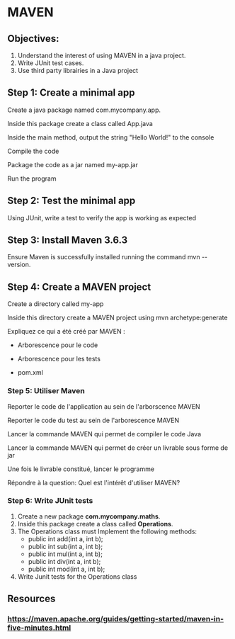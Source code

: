 # MAVEN
## Objectives:

1. Understand the interest of using MAVEN in a java project.
2. Write JUnit test cases.
3. Use third party librairies in a Java project



## Step 1: Create a minimal app

Create a java package named com.mycompany.app.

Inside this package create a class called App.java

Inside the main method, output the string "Hello World!" to the console

Compile the code

Package the code as a jar named my-app.jar

Run the program

## Step 2: Test the minimal app
Using JUnit, write a test to verify the app is working as expected

## Step 3: Install Maven 3.6.3
Ensure Maven is successfully installed running the command mvn --version.

## Step 4: Create a MAVEN project  
Create a directory called my-app

Inside this directory create a MAVEN project using mvn archetype:generate

Expliquez ce qui a été créé par MAVEN :	

- Arborescence pour le code	

- Arborescence pour les tests	

- pom.xml

### Step 5: Utiliser Maven 

Reporter le code de l'application au sein de l'arborscence MAVEN 

Reporter le code du test au sein de l'arborescence MAVEN

Lancer la commande MAVEN qui permet de compiler le code Java

Lancer la commande MAVEN qui permet de créer un livrable sous forme de jar

Une fois le livrable constitué, lancer le programme

Répondre à la question: Quel est l'intérêt d'utiliser MAVEN?

### Step 6: Write JUnit tests

1. Create a new package **com.mycompany.maths**.
2. Inside this package  create a class called **Operations**.
3. The Operations class must Implement the following methods:
	- public int add(int a, int b);
	- public int sub(int a, int b);
	- public int mul(int a, int b);
	- public int div(int a, int b);
	- public int mod(int a, int b);
4. Write Junit tests for the Operations class









## Resources
### https://maven.apache.org/guides/getting-started/maven-in-five-minutes.html





